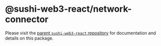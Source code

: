 # @sushi-web3-react/network-connector

Please visit the [parent `sushi-web3-react` repository](https://github.com/sushiswap/sushi-web3-react) for documentation and details on this package.
